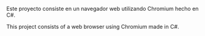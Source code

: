Este proyecto consiste en un navegador web utilizando Chromium hecho en C#.

This project consists of a web browser using Chromium made in C#.
